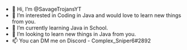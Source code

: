 - 👋 Hi, I’m @SavageTrojansYT
- 👀 I’m interested in Coding in Java and would love to learn new things from you.
- 🌱 I’m currently learning Java in School.
- 💞️ I’m looking to learn new things in Java from you.
- 📫 You can DM me on Discord - Complex_Sniper6#2892

<!---
SavageTrojansYT/SavageTrojansYT is a ✨ special ✨ repository because its `README.md` (this file) appears on your GitHub profile.
You can click the Preview link to take a look at your changes.
--->
